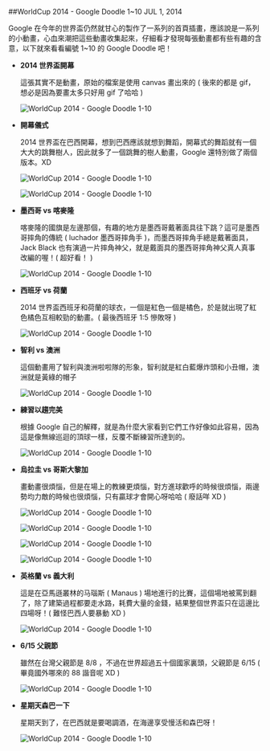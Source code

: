 <!-- @@master  = ../../_layout.html-->

<!-- @@block  =  jsBottom-->

<include src="../../_articles-js.html"></include>

<!-- @@close-->

<!-- @@block  =  css-->

<include src="../../_articles-css.html"></include>

<!-- @@close-->

<!-- @@block  =  articles-social-->

<include src="../../_articles-social.html"></include>

<!-- @@close-->

<!-- @@block  =  articles-footer-->

<include src="../../_articles.html"></include>

<!-- @@close-->

<!-- @@block  =  meta-->

<meta name="keywords" content="google,google doodle,world cup 2014,soccer,oxxo,google 首頁插圖,google 動畫">

<meta property="article:published_time" content="2014-07-01T22:55:00+01:00">

<meta name="description" content="Google 在今年的世界盃仍然就甘心的製作了一系列的首頁插畫，應該說是一系列的小動畫，心血來潮把這些動畫收集起來，仔細看才發現每張動畫都有些有趣的含意，以下就來看看編號 1~10 的 Google Doodle 吧！">

<meta itemprop="name" content="WorldCup 2014 - Google Doodle 1~10 - OXXO.STUDIO">

<meta itemprop="image" content="http://www.oxxostudio.tw/img/articles/201407/20140701_1_01.gif">

<meta itemprop="description" content="Google 在今年的世界盃仍然就甘心的製作了一系列的首頁插畫，應該說是一系列的小動畫，心血來潮把這些動畫收集起來，仔細看才發現每張動畫都有些有趣的含意，以下就來看看編號 1~10 的 Google Doodle 吧！">

<meta property="og:title" content="WorldCup 2014 - Google Doodle 1~10 - OXXO.STUDIO">

<meta property="og:url" content="http://www.oxxostudio.tw/articles/201407/google-doodle-worldcup2014-1-10.html">

<meta property="og:image" content="http://www.oxxostudio.tw/img/articles/201407/20140701_1_01.gif">

<meta property="og:description" content="Google 在今年的世界盃仍然就甘心的製作了一系列的首頁插畫，應該說是一系列的小動畫，心血來潮把這些動畫收集起來，仔細看才發現每張動畫都有些有趣的含意，以下就來看看編號 1~10 的 Google Doodle 吧！">

<title>WorldCup 2014 - Google Doodle 1~10 - OXXO.STUDIO</title> 

<!-- @@close-->

<!-- @@block  =  articles-content--> 

##WorldCup 2014 - Google Doodle 1~10 <span class="article-date" tag="share"><i></i>JUL 1, 2014</span>

Google 在今年的世界盃仍然就甘心的製作了一系列的首頁插畫，應該說是一系列的小動畫，心血來潮把這些動畫收集起來，仔細看才發現每張動畫都有些有趣的含意，以下就來看看編號 1~10 的 Google Doodle 吧！

- **2014 世界盃開幕**  

	這張其實不是動畫，原始的檔案是使用 canvas 畫出來的 ( 後來的都是 gif，想必是因為要畫太多只好用 gif 了哈哈 )

	![WorldCup 2014 - Google Doodle 1-10](/img/articles/201407/wordcup2014_01.gif)

- **開幕儀式**  

	2014 世界盃在巴西開幕，想到巴西應該就想到舞蹈，開幕式的舞蹈就有一個大大的跳舞樹人，因此就多了一個跳舞的樹人動畫，Google 還特別做了兩個版本。XD

	![WorldCup 2014 - Google Doodle 1-10](/img/articles/201407/worldcup2014_02_1.gif) 

	![WorldCup 2014 - Google Doodle 1-10](/img/articles/201407/worldcup2014_02_2.gif)

- **墨西哥 vs 喀麥隆**  

	喀麥隆的國旗是左邊那個，有趣的地方是墨西哥戴著面具往下跳？這可是墨西哥摔角的傳統 ( luchador 墨西哥摔角手 )，而墨西哥摔角手總是戴著面具，Jack Black 也有演過一片摔角神父，就是戴面具的墨西哥摔角神父真人真事改編的喔！( 超好看！ )

	![WorldCup 2014 - Google Doodle 1-10](/img/articles/201407/worldcup2014_03.gif)

- **西班牙 vs 荷蘭**  

	2014 世界盃西班牙和荷蘭的球衣，一個是紅色一個是橘色，於是就出現了紅色橘色互相較勁的動畫。( 最後西班牙 1:5 慘敗呀 )

	![WorldCup 2014 - Google Doodle 1-10](/img/articles/201407/worldcup2014_04.gif)

- **智利 vs 澳洲**  

	這個動畫用了智利與澳洲啦啦隊的形象，智利就是紅白藍爆炸頭和小丑帽，澳洲就是黃綠的帽子

	![WorldCup 2014 - Google Doodle 1-10](/img/articles/201407/worldcup2014_05.gif)

- **練習以趨完美**  

	根據 Google 自己的解釋，就是為什麼大家看到它們工作好像如此容易，因為這是像無線巡迴的頂球一樣，反覆不斷練習所達到的。

	![WorldCup 2014 - Google Doodle 1-10](/img/articles/201407/worldcup2014_06.gif)

- **烏拉圭 vs 哥斯大黎加**  

	畫動畫很煩惱，但是在場上的教練更煩惱，對方進球歡呼的時候很煩惱，兩邊勢均力敵的時候也很煩惱，只有贏球才會開心呀哈哈 ( 廢話咩 XD )

	![WorldCup 2014 - Google Doodle 1-10](/img/articles/201407/worldcup2014_07_1.gif)

	![WorldCup 2014 - Google Doodle 1-10](/img/articles/201407/worldcup2014_07_2.gif)

	![WorldCup 2014 - Google Doodle 1-10](/img/articles/201407/worldcup2014_07_3.gif)

	![WorldCup 2014 - Google Doodle 1-10](/img/articles/201407/worldcup2014_07_4.gif)

- **英格蘭 vs 義大利**  

	這是在亞馬遜叢林的马瑙斯 ( Manaus ) 場地進行的比賽，這個場地被罵到翻了，除了建築過程都要走水路，耗費大量的金錢，結果整個世界盃只在這邊比四場呀！( 難怪巴西人要暴動 XD )

	![WorldCup 2014 - Google Doodle 1-10](/img/articles/201407/worldcup2014_08.gif)

- **6/15 父親節**  

	雖然在台灣父親節是 8/8 ，不過在世界超過五十個國家裏頭，父親節是 6/15 ( 畢竟國外哪來的 88 諧音呢 XD )

	![WorldCup 2014 - Google Doodle 1-10](/img/articles/201407/worldcup2014_09.gif)

- **星期天森巴一下**  

	星期天到了，在巴西就是要喝調酒，在海邊享受慢活和森巴呀！

	![WorldCup 2014 - Google Doodle 1-10](/img/articles/201407/worldcup2014_10.gif)

<!-- @@close-->